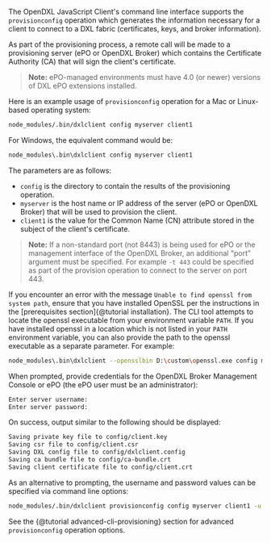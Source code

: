 The OpenDXL JavaScript Client's command line interface supports the
`provisionconfig` operation which generates the information necessary for a
client to connect to a DXL fabric (certificates, keys, and broker information).

As part of the provisioning process, a remote call will be made to a
provisioning server (ePO or OpenDXL Broker) which contains the Certificate
Authority (CA) that will sign the client's certificate.

> **Note:** ePO-managed environments must have 4.0 (or newer) versions of
> DXL ePO extensions installed.

Here is an example usage of `provisionconfig` operation for a Mac or Linux-based
operating system:

```sh
node_modules/.bin/dxlclient config myserver client1
```

For Windows, the equivalent command would be:

```sh
node_modules\.bin\dxlclient config myserver client1
```

The parameters are as follows:

* `config` is the directory to contain the results of the provisioning
  operation.
* `myserver` is the host name or IP address of the server (ePO or OpenDXL
  Broker) that will be used to provision the client.
* `client1` is the value for the Common Name (CN) attribute stored in the
  subject of the client's certificate.

> **Note:** If a non-standard port (not 8443) is being used for ePO or the
> management interface of the OpenDXL Broker, an additional "port" argument
> must be specified. For example ``-t 443`` could be specified as part of the
> provision operation to connect to the server on port 443.

If you encounter an error with the message
`Unable to find openssl from system path`, ensure that you have installed
OpenSSL per the instructions in the
[prerequisites section]{@tutorial installation}. The CLI tool attempts to
locate the openssl executable from your environment variable `PATH`. If you
have installed openssl in a location which is not listed in your `PATH`
environment variable, you can also provide the path to the openssl executable
as a separate parameter. For example:

```sh
node_modules\.bin\dxlclient --opensslbin D:\custom\openssl.exe config myserver client1
```

When prompted, provide credentials for the OpenDXL Broker Management Console
or ePO (the ePO user must be an administrator):

```sh
Enter server username:
Enter server password:
```

On success, output similar to the following should be displayed:

```sh
Saving private key file to config/client.key
Saving csr file to config/client.csr
Saving DXL config file to config/dxlclient.config
Saving ca bundle file to config/ca-bundle.crt
Saving client certificate file to config/client.crt
```

As an alternative to prompting, the username and password values can be
specified via command line options:

```sh
node_modules/.bin/dxlclient provisionconfig config myserver client1 -u myuser -p mypass
```

See the {@tutorial advanced-cli-provisioning} section for advanced
`provisionconfig` operation options.

